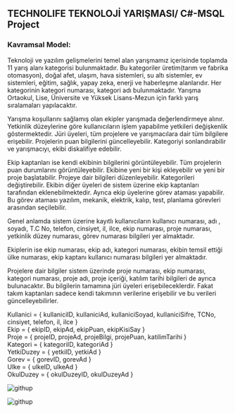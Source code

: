 ## TECHNOLIFE TEKNOLOJİ YARIŞMASI/ C#-MSQL Project

### Kavramsal Model:</br> 

Teknoloji ve yazılım gelişmelerini temel alan yarışmamız içerisinde toplamda 11 yarış alanı kategorisi bulunmaktadır. 
Bu kategoriler üretim(tarım ve fabrika otomasyon), doğal afet, ulaşım,  hava sistemleri, su altı sistemler, ev sistemleri, eğitim, sağlık, yapay zeka, enerji ve
haberleşme alanlarıdır. Her kategorinin kategori numarası, kategori adı bulunmaktadır. Yarışma  Ortaokul, Lise, Üniversite ve Yüksek Lisans-Mezun için farklı yarış 
sıralamaları yapılacaktır.

Yarışma koşullarını sağlamış olan ekipler yarışmada değerlendirmeye alınır. Yetkinlik düzeylerine göre kullanıcıların işlem yapabilme yetkileri değişkenlik göstermektedir.
Jüri üyeleri, tüm projelere ve yarışmacılara dair tüm bilgilere erişebilir. Projelerin puan bilgilerini güncelleyebilir. Kategoriyi sonlandırabilir ve yarışmacıyı, 
ekibi diskalifiye edebilir.

Ekip kaptanları ise kendi ekibinin bilgilerini görüntüleyebilir. Tüm projelerin puan durumlarını görüntüleyebilir.  Ekibine yeni bir kişi ekleyebilir ve yeni bir
proje başlatabilir. Projeye dair bilgileri düzenleyebilir. Kategorileri değiştirebilir. Ekibin diğer üyeleri de sistem üzerine ekip kaptanları tarafından eklenebilmektedir.
Ayrıca ekip üyelerine görev ataması yapabilir. Bu görev ataması yazılım, mekanik, elektrik, kalıp, test, planlama görevleri arasından seçilebilir.

Genel anlamda sistem üzerine kayıtlı kullanıcıların kullanıcı numarası, adı , soyadı, T.C No, telefon, cinsiyet, il, ilce, ekip numarası, proje numarası,  
yetkinlik düzey numarası, görev numarası bilgileri yer almaktadır.

Ekiplerin ise ekip numarası, ekip adı, kategori numarası, ekibin temsil ettiği ülke numarası, ekip kaptanı kullanıcı numarası bilgileri yer almaktadır.

Projelere dair bilgiler sistem üzerinde proje numarası, ekip numarası, kategori numarası, proje adı, proje içeriği, katılım tarihi bilgileri de ayrıca bulunacaktır. 
Bu bilgilerin tamamına jüri üyeleri erişebileceklerdir. Fakat takım kaptanları sadece kendi takımının verilerine erişebilir ve bu verileri güncelleyebilirler.

Kullanici = { kullaniciID,  kullaniciAd, kullaniciSoyad, kullaniciSifre, TCNo, cinsiyet, telefon, il, ilce } </br> 
Ekip = { ekipID, ekipAd, ekipPuan, ekipKisiSay } </br> 
Proje = { projeID, projeAd, projeBilgi, projePuan, katilimTarihi } </br> 
Kategori = { kategoriID, kategoriAd } </br> 
YetkiDuzey = { yetkiID, yetkiAd } </br> 
Gorev = { gorevID, gorevAd  } </br> 
Ulke = { ulkeID, ulkeAd } </br> 
OkulDuzey = { okulDuzeyID, okulDuzeyAd } </br>

![githup](https://github.com/KaganCanSit/Technolife-C-MSQL-Project/blob/main/Information%20And%20Documents/Technolife.jpg?raw=true)

![githup](https://github.com/KaganCanSit/Technolife-C-MSQL-Project/blob/main/Information%20And%20Documents/SQL%20Database%20Diagrams.JPG?raw=true)
